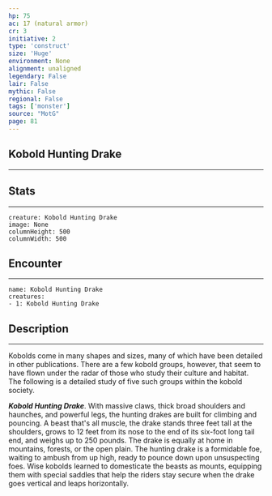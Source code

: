 ```yaml
---
hp: 75
ac: 17 (natural armor)
cr: 3
initiative: 2
type: 'construct'    
size: 'Huge'
environment: None
alignment: unaligned
legendary: False
lair: False
mythic: False
regional: False
tags: ['monster']
source: "MotG"
page: 81
---
```


## Kobold Hunting Drake
---



## Stats
---

```statblock
creature: Kobold Hunting Drake
image: None
columnHeight: 500
columnWidth: 500
```

## Encounter
---

```encounter-table
name: Kobold Hunting Drake
creatures:
- 1: Kobold Hunting Drake
```

## Description
---
Kobolds come in many shapes and sizes, many of which have been detailed in other publications. There are a few kobold groups, however, that seem to have flown under the radar of those who study their culture and habitat. The following is a detailed study of five such groups within the kobold society.

**_Kobold Hunting Drake_**. With massive claws, thick broad shoulders and haunches, and powerful legs, the hunting drakes are built for climbing and pouncing. A beast that's all muscle, the drake stands three feet tall at the shoulders, grows to 12 feet from its nose to the end of its six-foot long tail end, and weighs up to 250 pounds. The drake is equally at home in mountains, forests, or the open plain. The hunting drake is a formidable foe, waiting to ambush from up high, ready to pounce down upon unsuspecting foes. Wise kobolds learned to domesticate the beasts as mounts, equipping them with special saddles that help the riders stay secure when the drake goes vertical and leaps horizontally.




